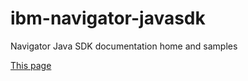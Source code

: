 # ibm-navigator-javasdk
Navigator Java SDK documentation home and samples

[This page](https://github.com/ibm-ecm/ibm-navigator-javasdk) 

